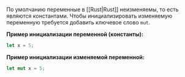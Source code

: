 По умолчанию переменные в [[Rust|Rust]] неизменяемы, то есть являются константами. Чтобы инициализировать изменяемую переменную требуется добавить ключевое слово `mut`.

**Пример инициализации переменной (константы):**

```Rust
let x = 5;
```

**Пример инициализации изменяемой переменной:**

```Rust
let mut x = 5;
```